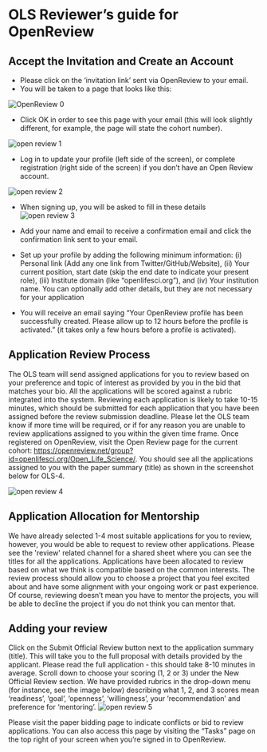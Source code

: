 # OLS Reviewer’s guide for OpenReview

## Accept the Invitation and Create an Account

* Please click on the ‘invitation link’ sent via OpenReview to your email.
* You will be taken to a page that looks like this:

![OpenReview 0](https://user-images.githubusercontent.com/30540958/179065006-da966abd-b91d-43a6-9744-830334cd7fc3.png)

* Click OK in order to see this page with your email (this will look slightly different, for example, the page will state the cohort number).

![open review 1](https://user-images.githubusercontent.com/30540958/179070348-a68f3a73-d9e2-46c1-9acc-3d8d2fa11d10.png)

* Log in to update your profile (left side of the screen), or complete registration (right side of the screen) if you don’t have an Open Review account.

![open review 2](https://user-images.githubusercontent.com/30540958/179070602-1a676675-c498-48d1-a48c-9ab44461dad7.png)

* When signing up, you will be asked to fill in these details
![open review 3](https://user-images.githubusercontent.com/30540958/179070727-ec786aa0-8a43-4877-80dc-f4245722a80a.png)

* Add your name and email to receive a confirmation email and click the confirmation link sent to your email.
* Set up your profile by adding the following minimum information: (i) Personal link (Add any one link from Twitter/GitHub/Website), (ii) Your current position, start date (skip the end date to indicate your present role), (iii) Institute domain (like “openlifesci.org”), and (iv) Your institution name. You can optionally add other details, but they are not necessary for your application
* You will receive an email saying “Your OpenReview profile has been successfully created. Please allow up to 12 hours before the profile is activated.” (it takes only a few hours before a profile is activated).

## Application Review Process

The OLS team will send assigned applications for you to review based on your preference and topic of interest as provided by you in the bid that matches your bio.
All the applications will be scored against a rubric integrated into the system.
Reviewing each application is likely to take 10-15 minutes, which should be submitted for each application that you have been assigned before the review submission deadline.
Please let the OLS team know if more time will be required, or if for any reason you are unable to review applications assigned to you within the given time frame.
Once registered on OpenReview, visit the Open Review page for the current cohort: https://openreview.net/group?id=openlifesci.org/Open_Life_Science/.
You should see all the applications assigned to you with the paper summary (title) as shown in the screenshot below for OLS-4.

![open review 4](https://user-images.githubusercontent.com/30540958/179071308-b86bb7e6-602d-40c2-924d-5f6d91f592d8.png)

## Application Allocation for Mentorship

We have already selected 1-4 most suitable applications for you to review, however, you would be able to request to review other applications.
Please see the 'review' related channel for a shared sheet where you can see the titles for all the applications.
Applications have been allocated to review based on what we think is compatible based on the common interests.
The review process should allow you to choose a project that you feel excited about and have some alignment with your ongoing work or past experience.
Of course, reviewing doesn’t mean you have to mentor the projects, you will be able to decline the project if you do not think you can mentor that.

## Adding your review

Click on the Submit Official Review button next to the application summary (title).
This will take you to the full proposal with details provided by the applicant.
Please read the full application - this should take 8-10 minutes in average.
Scroll down to choose your scoring (1, 2 or 3) under the New Official Review section.
We have provided rubrics in the drop-down menu (for instance, see the image below) describing what 1, 2, and 3 scores mean ‘readiness’, ‘goal’, ‘openness’, ‘willingness’, your ‘recommendation’ and preference for ‘mentoring’.
![open review 5](https://user-images.githubusercontent.com/30540958/179071628-23b6c225-8e64-4b81-bc9f-96c270031624.png)

Please visit the paper bidding page to indicate conflicts or bid to review applications. You can also access this page by visiting the “Tasks” page on the top right of your screen when you’re signed in to OpenReview.
